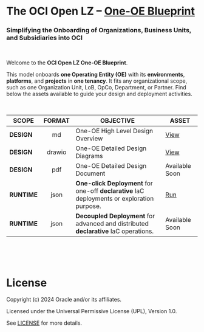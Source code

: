 # **The OCI Open LZ &ndash; [One-OE Blueprint](#)**

### Simplifying the Onboarding of Organizations, Business Units, and Subsidiaries into OCI

&nbsp; 

Welcome to the **OCI Open LZ One-OE Blueprint**. 

This model onboards **one Operating Entity (OE)** with its **environments**, **platforms**, and **projects** in **one tenancy**. It fits any organizational scope, such as one Organization Unit, LoB, OpCo, Department, or Partner. Find below the assets available to guide your design and deployment activities.

&nbsp; 

| SCOPE | FORMAT | OBJECTIVE  | ASSET |  
|---|:-:|---|---|
| **DESIGN** | md | One-OE High Level Design Overview | [View](/one-oe/design/readme.md) |
| **DESIGN** | drawio | One-OE Detailed Design Diagrams | [View](/one-oe/design/OCI_Open_LZ_One-OE-Blueprint.drawio) |
| **DESIGN** | pdf | One-OE Detailed Design Document | Available Soon |
| **RUNTIME** | json | **One-click Deployment** for one-off **declarative** IaC deployments or exploration purpose. |  [Run](/one-oe/runtime/one-off/readne.md) |
| **RUNTIME** | json | **Decoupled Deployment** for advanced and distributed **declarative** IaC operations. |  Available Soon |


&nbsp; 

&nbsp; 

# License

Copyright (c) 2024 Oracle and/or its affiliates.

Licensed under the Universal Permissive License (UPL), Version 1.0.

See [LICENSE](LICENSE) for more details.
